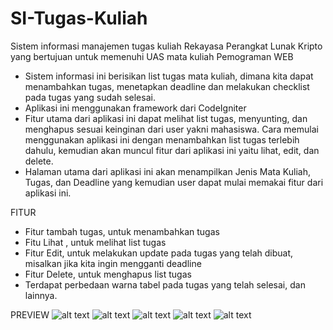 # SI-Tugas-Kuliah
Sistem informasi manajemen tugas kuliah Rekayasa Perangkat Lunak Kripto yang bertujuan untuk memenuhi UAS mata kuliah Pemograman WEB

- Sistem informasi ini berisikan list tugas mata kuliah, dimana kita dapat menambahkan tugas, menetapkan deadline dan melakukan checklist pada tugas yang sudah selesai.
- Aplikasi ini menggunakan framework dari CodeIgniter
- Fitur utama dari aplikasi ini dapat melihat list tugas, menyunting, dan menghapus sesuai keinginan dari user yakni mahasiswa. Cara memulai menggunakan aplikasi ini dengan menambahkan list tugas terlebih dahulu, kemudian akan muncul fitur dari aplikasi ini yaitu lihat, edit, dan delete.
- Halaman utama dari aplikasi ini akan menampilkan Jenis Mata Kuliah, Tugas, dan Deadline yang kemudian user dapat mulai memakai fitur dari aplikasi ini.

FITUR 
- Fitur tambah tugas, untuk menambahkan tugas
- Fitu Lihat , untuk melihat list tugas
- Fitur Edit, untuk melakukan update pada tugas yang telah dibuat, misalkan jika kita ingin mengganti deadline
- Fitur Delete, untuk menghapus list tugas
- Terdapat perbedaan warna tabel pada tugas yang telah selesai, dan lainnya.

PREVIEW
![alt text](https://github.com/zal-ghiffari/SI-Tugas-Kuliah-RPLK/blob/master/screenshot1.jpg)
![alt text](https://github.com/zal-ghiffari/SI-Tugas-Kuliah-RPLK/blob/master/screenshot2.jpg)
![alt text](https://github.com/zal-ghiffari/SI-Tugas-Kuliah-RPLK/blob/master/screenshot3.jpg)
![alt text](https://github.com/zal-ghiffari/SI-Tugas-Kuliah-RPLK/blob/master/screenshot4.jpg)
![alt text](https://github.com/zal-ghiffari/SI-Tugas-Kuliah-RPLK/blob/master/screenshot5.jpg)
